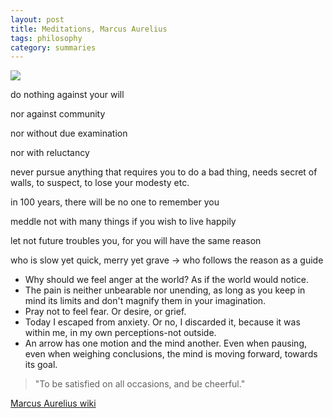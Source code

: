 ```yaml
---
layout: post
title: Meditations, Marcus Aurelius 
tags: philosophy
category: summaries  
---
```


![](https://upload.wikimedia.org/wikipedia/commons/thumb/3/33/L%27Image_et_le_Pouvoir_-_Buste_cuirass%C3%A9_de_Marc_Aur%C3%A8le_ag%C3%A9_-_3.jpg/450px-L%27Image_et_le_Pouvoir_-_Buste_cuirass%C3%A9_de_Marc_Aur%C3%A8le_ag%C3%A9_-_3.jpg)


do nothing against your will

nor against community

nor without due examination

nor with reluctancy 

never pursue anything that requires you to do a bad thing, needs secret of walls, to suspect, to lose your modesty etc. 

in 100 years, there will be no one to remember you 

meddle not with many things if you wish to live happily 

let not future troubles you, for you will have the same reason 

who is slow yet quick, merry yet grave -> who follows the reason as a guide 

- Why should we feel anger at the world? As if the world would notice.
- The pain is neither unbearable nor unending, as long as you keep in mind its limits and don't magnify them in your imagination.
- Pray not to feel fear. Or desire, or grief.
- Today I escaped from anxiety. Or no, I discarded it, because it was within me, in my own perceptions-not outside.
- An arrow has one motion and the mind another. Even when pausing, even when weighing conclusions, the mind is moving forward, towards its goal.

> "To be satisfied on all occasions, and be cheerful." 


[Marcus Aurelius wiki](https://en.wikipedia.org/wiki/Marcus_Aurelius)
